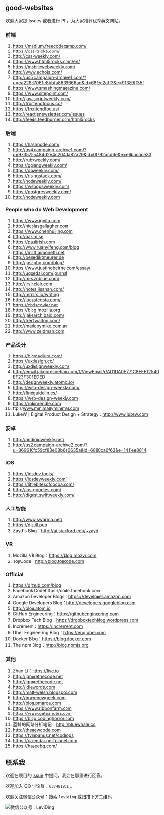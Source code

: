 ## good-websites

欢迎大家提 Issues 或者进行 PR，为大家推荐优秀英文网站。

### 前端

1.	https://medium.freecodecamp.com/
2.	https://css-tricks.com/
3.	http://css-weekly.com/
4.	https://www.html5rocks.com/en/
5.	https://mobilewebweekly.com/
6.	http://www.echojs.com/
7.	http://us5.campaign-archive1.com/?u=ea228d7061e8bbfa8639666ad&id=68fee2a1f3&e=91389ff35f
8.	https://www.smashingmagazine.com/
9.	https://www.sitepoint.com/
10.	http://javascriptweekly.com/
11.	http://frontendfocus.co/
12.	https://frontendfoc.us/
13.	http://reactjsnewsletter.com/issues
14.	http://feeds.feedburner.com/html5rocks


### 后端

1.	https://hashnode.com/
2.	http://us4.campaign-archive1.com/?u=9735795484d2e4c204da82a29&id=0f792acd6e&e=e6bacace33
3.	http://rubyweekly.com/
4.	https://golangweekly.com/
5.	https://dbweekly.com/
6.	https://risingstack.com/
7.	http://nodeweekly.com/
8.	https://webopsweekly.com/
9.	https://postgresweekly.com/
10.	http://nodeweekly.com


### People who do Web Development

1.	https://www.igvita.com
2.	http://nicolasgallagher.com
3.	https://www.chenhuijing.com
4.	http://hakim.se
5.	https://paulirish.com
6.	http://www.ruanyifeng.com/blog
7.	https://matt.aimonetti.net
8.	http://benediktmeurer.de
9.	http://josephg.com/blog/
10.	https://www.justinobeirne.com/essay/
11.	http://uggedal.com/journal
12.	http://mezzoblue.com/
13.	http://jrsinclair.com
14.	http://notes.iissnan.com/
15.	http://mrmrs.io/writing
16.	http://lucasfcosta.com/
17.	https://chriscoyier.net
18.	https://blog.mozilla.org
19.	http://jakearchibald.com/
20.	http://trentwalton.com/
21.	http://madebymike.com.au
22.	http://www.zeldman.com


### 产品设计

1.	https://bigmedium.com/
2.	https://uxdesign.cc/
3.	http://uxdesignweekly.com/
4. http://email.jakebresnehan.com/t/ViewEmail/r/AD1DA0E771C8EEE12540EF23F30FEDED
5.	http://designweekly.atomic.io/
6.	https://web-design-weekly.com/
7.	http://findguidelin.es/
8.	https://web-design-weekly.com
9.	https://robinrendle.com
10.	ttp://www.minimallyminimal.com
11.	LukeW | Digital Product Design + Strategy：http://www.lukew.com


### 安卓

1.	http://androidweekly.net/
2.	http://us2.campaign-archive2.com/?u=869610fc59cf83e08b6e0635a&id=6880ca6f63&e=1411ee8814


### iOS

1.	https://iosdev.tools/
2.	https://iosdevweekly.com/
3.	https://littlebitesofcocoa.com/
4.	http://ios-goodies.com/
5.	http://digest.swiftweekly.com/


### 人工智能

1.	http://www.swarma.net/
2.	https://distill.pub
3.	Zayd's Blog：http://ai.stanford.edu/~zayd


### VR

1.	Mozilla VR Blog：https://blog.mozvr.com
2.	TojiCode：http://blog.tojicode.com


### Official

1.	https://github.com/blog
2.	Facebook Codehttps://code.facebook.com
3.	Amazon Developer Blogs：https://developer.amazon.com
4.	Google Developers Blog：http://developers.googleblog.com
5.	http://blog.atom.io
6.	GitHub Engineering：https://githubengineering.com
7.	Dropbox Tech Blog：https://dropboxtechblog.wordpress.com
8.	Increment：https://increment.com
9.	Uber Engineering Blog：https://eng.uber.com
10.	Docker Blog：https://blog.docker.com
11.	The npm Blog：http://blog.npmjs.org


### 其他

1.	Zhao Li：https://livc.io
2.	http://ignorethecode.net
3.	http://ignorethecode.net
4.	http://idlewords.com
5.	http://matt-welsh.blogspot.com
6.	http://bravenewgeek.com
7.	http://blog.pmarca.com
8.	https://www.ribbonfarm.com
9.	https://www.gatesnotes.com
10.	https://blog.codinghorror.com
11.	蓝鲸的网站分析笔记：http://bluewhale.cc
12.	http://thenewcode.com
13.	https://tympanus.net/codrops
14.	https://calendar.perfplanet.com
15.	https://haseebq.com/


## 联系我

欢迎在项目的 <a href="https://github.com/leviding/fe-camp/issues" target="_blank">issue</a> 中提问，我会在那里进行回答。

欢迎加入 QQ 讨论群：`637481811` 。

欢迎关注微信公众号：搜索 `leviding` 或扫描下方二维码

![微信公众号：LeviDing](asset/weixin.jpg)

<br />

